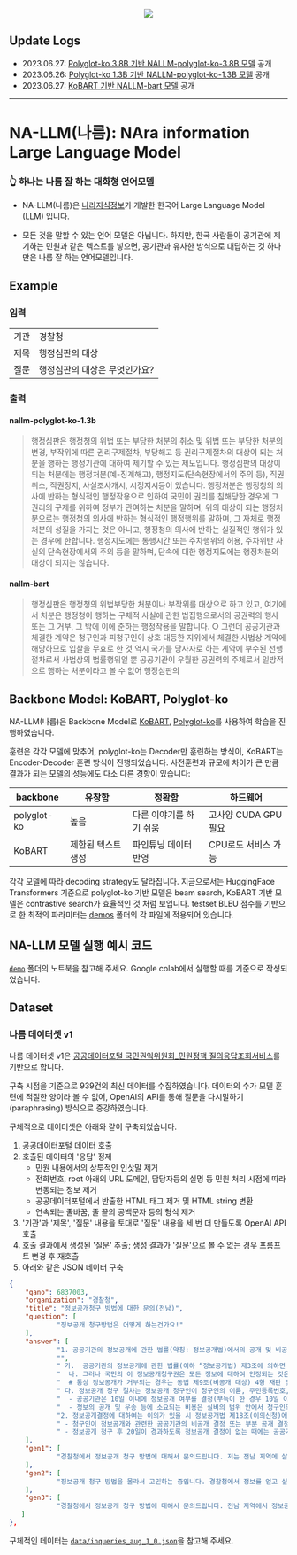 <p align="center">
  <img src="https://github.com/Nara-Information/NA-LLM/assets/136791147/a9b9328e-4e1a-45c2-9d47-61540949d48d"/>
</p>

## Update Logs
- 2023.06.27: [Polyglot-ko 3.8B 기반 NALLM-polyglot-ko-3.8B 모델](https://huggingface.co/nojiyoon/nallm-polyglot-ko-3.8b-base) 공개
- 2023.06.26: [Polyglot-ko 1.3B 기반 NALLM-polyglot-ko-1.3B 모델](https://huggingface.co/nojiyoon/nallm-polyglot-ko-1.3b-base) 공개
- 2023.06.27: [KoBART 기반 NALLM-bart 모델](https://huggingface.co/gyulukeyi/nallm-bart) 공개

- - -

# NA-LLM(나름): NAra information Large Language Model
### 👆 하나는 나름 잘 하는 대화형 언어모델

- NA-LLM(나름)은 [나라지식정보](http://narainformation.com/)가 개발한 한국어 Large Language Model (LLM) 입니다.

- 모든 것을 말할 수 있는 언어 모델은 아닙니다. 하지만, 한국 사람들이 공기관에 제기하는 민원과 같은 텍스트를 넣으면, 공기관과 유사한 방식으로 대답하는 것 하나만은 나름 잘 하는 언어모델입니다.

  
## Example

### 입력 

|||
|--|--|
|기관|경찰청|
|제목|행정심판의 대상|
|질문|행정심판의 대상은 무엇인가요?|

### 출력 

#### nallm-polyglot-ko-1.3b

> 행정심판은 행정청의 위법 또는 부당한 처분의 취소 및 위법 또는 부당한 처분의 변경, 부작위에 따른 권리구제절차, 부당해고 등 권리구제절차의 대상이 되는 처분을 행하는 행정기관에 대하여 제기할 수 있는 제도입니다. 행정심판의 대상이 되는 처분에는 행정처분(예-징계해고), 행정지도(단속현장에서의 주의 등), 직권취소, 직권정지, 사실조사개시, 시정지시등이 있습니다.
> 행정처분은 행정청의 의사에 반하는 형식적인 행정작용으로 인하여 국민이 권리를 침해당한 경우에 그 권리의 구제를 위하여 정부가 관여하는 처분을 말하며, 위의 대상이 되는 행정처분으로는 행정청의 의사에 반하는 형식적인 행정행위를 말하며, 그 자체로 행정처분의 성질을 가지는 것은 아니고, 행정청의 의사에 반하는 실질적인 행위가 있는 경우에 한합니다. 행정지도에는 통행시간 또는 주차행위의 허용, 주차위반 사실의 단속현장에서의 주의 등을 말하며, 단속에 대한 행정지도에는 행정처분의 대상이 되지는 않습니다.

#### nallm-bart

>  행정심판은 행정청의 위법부당한 처분이나 부작위를 대상으로 하고 있고, 여기에서 처분은 행정청이 행하는 구체적 사실에 관한 법집행으로서의 공권력의 행사 또는 그 거부, 그 밖에 이에 준하는 행정작용을 말합니다.
> ○ 그런데 공공기관과 체결한 계약은 청구인과 피청구인이 상호 대등한 지위에서 체결한 사법상 계약에 해당하므로 입찰을 무효로 한 것 역시 국가를 당사자로 하는 계약에 부수된 선행절차로서 사법상의 법률행위일 뿐 공공기관이 우월한 공권력의 주체로서 일방적으로 행하는 처분이라고 볼 수 없어 행정심판의

## Backbone Model: KoBART, Polyglot-ko

NA-LLM(나름)은 Backbone Model로 [KoBART](https://huggingface.co/gogamza/kobart-base-v2), [Polyglot-ko](https://github.com/EleutherAI/polyglot)를 사용하여 학습을 진행하였습니다.

훈련은 각각 모델에 맞추어, polyglot-ko는 Decoder만 훈련하는 방식이, KoBART는 Encoder-Decoder 훈련 방식이 진행되었습니다. 사전훈련과 규모에 차이가 큰 만큼 결과가 되는 모델의 성능에도 다소 다른 경향이 있습니다:

|backbone|유창함|정확함|하드웨어|
|---|---|---|---|
|polyglot-ko|높음|다른 이야기를 하기 쉬움|고사양 CUDA GPU 필요|
|KoBART|제한된 텍스트 생성|파인튜닝 데이터 반영|CPU로도 서비스 가능|

각각 모델에 따라 decoding strategy도 달라집니다. 지금으로서는 HuggingFace Transformers 기준으로 polyglot-ko 기반 모델은 beam search, KoBART 기반 모델은 contrastive search가 효율적인 것 처럼 보입니다. testset BLEU 점수를 기반으로 한 최적의 파라미터는 [demos](https://github.com/Nara-Information/NA-LLM/tree/b74ae8f9be79df44b9bf63e324f5c0e357bb5c16/demos) 폴더의 각 파일에 적용되어 있습니다.

## NA-LLM 모델 실행 예시 코드

[`demo`](https://github.com/Nara-Information/NA-LLM/tree/b74ae8f9be79df44b9bf63e324f5c0e357bb5c16/demos) 폴더의 노트북을 참고해 주세요. Google colab에서 실행할 때를 기준으로 작성되었습니다.

## Dataset
### 나름 데이터셋 v1
나름 데이터셋 v1은 [공공데이터포털 국민권익위원회_민원정책 질의응답조회서비스](https://www.data.go.kr/data/15074671/openapi.do)를 기반으로 합니다.

구축 시점을 기준으로 939건의 최신 데이터를 수집하였습니다. 데이터의 수가 모델 훈련에 적절한 양이라 볼 수 없어, OpenAI의 API를 통해 질문을 다시말하기(paraphrasing) 방식으로 증강하였습니다. 

구체적으로 데이터셋은 아래와 같이 구축되었습니다.

1. 공공데이터포털 데이터 호출 
2. 호출된 데이터의 '응답' 정제 
    - 민원 내용에서의 상투적인 인삿말 제거 
    - 전화번호, root 아래의 URL 도메인, 담당자등의 실명 등 민원 처리 시점에 따라 변동되는 정보 제거 
    - 공공데이터포털에서 반출한 HTML 태그 제거 및 HTML string 변환 
    - 연속되는 줄바꿈, 줄 끝의 공백문자 등의 형식 제거 
3. '기관'과 '제목', '질문' 내용을 토대로 '질문' 내용을 세 번 더 만들도록 OpenAI API 호출 
4. 호출 결과에서 생성된 '질문' 추출; 생성 결과가 '질문'으로 볼 수 없는 경우 프롬프트 변경 후 재호출 
5. 아래와 같은 JSON 데이터 구축

```json
{
    "qano": 6837003,
    "organization": "경찰청",
    "title": "정보공개청구 방법에 대한 문의(전남)",
    "question": [
            "정보공개 청구방법은 어떻게 하는건가요!"
    ],
    "answer": [
            "1. 공공기관의 정보공개에 관한 법률(약칭: 정보공개법)에서의 공개 및 비공개 대상 정보와 정보공개청구 절차에 대하여 답변드리겠습니다.",
            "​",
            " 가.  공공기관의 정보공개에 관한 법률(이하 “정보공개법) 제3조에 의하면 “공공기관이 보유·관리하는 정보는 이 법이 정하는 바에 따라 공개하여야 한다”라고 하여 원칙적으로 정보를 공개한다고 되어 있습니다.",
            "  나. 그러나 국민의 이 정보공개청구권은 모든 정보에 대하여 인정되는 것은 아니고, 이른바 일반적인 사항에 대해서만 인정이 되고 국가안전보장에 관련되는 정보 및 보안업무를 관장하는 기관에서 국가안전보장과 관련된 정보분석을 목적으로 수집되거나 작성된 정보에 대하여는 이를 인정하지 않고 있습니다.",
            "  # 통상 정보공개가 거부되는 경우는 동법 제9조(비공개 대상) 4항 재판 및 수사와 관련되거나 6항 및 7항에 따라 거부되는 경우가 대부분",
            " 다. 정보공개 청구 절차는 정보공개 청구인이 청구인의 이름, 주민등록번호, 주소 및 연락처, 공개를 청구하는 정보의 내용과 공개방법을 기재한 정보공개청구서(인터넷 또는 공공기관 방문)를 제출 하게되면",
            "  - 공공기관은 10일 이내에 정보공개 여부를 결정(부득이 한 경우 10일 이내의 범위에서 연장가능)하여 청구인에게 공개일시·공개장소 등을 명시하여 청구인에게 통지하게 됩니다(동법 제10조부터 제16조)",
            "  - 정보의 공개 및 우송 등에 소요되는 비용은 실비의 범위 안에서 청구인의 부담으로 하게 되어 있으나, 공개를 청구하는 정보의 사용목적이 공공복리의 유지·증진을 위하여 필요하다고 인정되는 경우에는 비용을 감면할 수도 있습니다(동법 제17조 제1항, 제2항).",
            "2. 정보공개결정에 대하여는 이의가 있을 시 정보공개법 제18조(이의신청)에 따라",
            " - 청구인이 정보공개와 관련한 공공기관의 비공개 결정 또는 부분 공개 결정에 대하여 불복이 있거나",
            " - 정보공개 청구 후 20일이 경과하도록 정보공개 결정이 없는 때에는 공공기관으로부터 정보공개 여부의 결정 통지를 받은 날 또는 정보공개 청구 후 20일이 경과한 날부터 30일 이내에 해당 공공기관에 이의신청을 할 수 있습니다."
    ],
    "gen1": [
            "경찰청에서 정보공개 청구 방법에 대해서 문의드립니다. 저는 전남 지역에 살고 있어서, 이 지역에서 정보공개 청구를 하려면 어떻게 해야 할까요? 알려주시면 감사하겠습니다."
    ],
    "gen2": [
            "정보공개 청구 방법을 몰라서 고민하는 중입니다. 경찰청에서 정보를 얻고 싶은데, 어떻게 해야할까요? 전남 지역에 사는데, 전남 지역에서 정보공개 청구를 하는 방법이 궁금합니다. 부탁드립니다."
    ],
    "gen3": [
            "경찰청에서 정보공개 청구 방법에 대해서 문의드립니다. 전남 지역에서 정보공개 청구를 하고 싶은데, 어떻게 해야 할까요? 공식적인 양식이나, 처리 절차와 기간, 수수료 등이 궁금합니다. 자세한 설명을 부탁드립니다."
   ]
},
```
구체적인 데이터는 [`data/inqueries_aug_1_0.json`](https://github.com/Nara-Information/NA-LLM/blob/b74ae8f9be79df44b9bf63e324f5c0e357bb5c16/data/inqueries_aug_1_0.json)을 참고해 주세요.

<!--
@TODO detrmine license and add use right info
## License


-->
